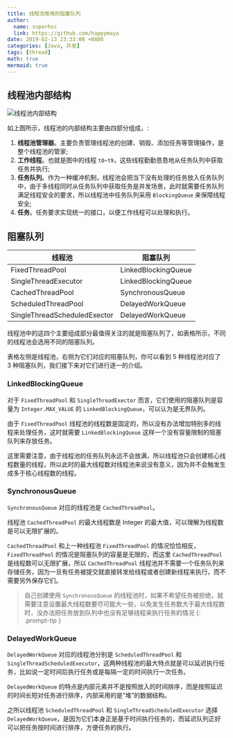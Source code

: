 ```yaml
---
title: 线程池常用的阻塞队列
author:
  name: superhsc
  link: https://github.com/happymaya
date: 2019-02-13 23:33:00 +0800
categories: [Java, 并发]
tags: [thread]
math: true
mermaid: true
---
```


## 线程池内部结构

![线程池内部结构](https://maxpixelton.github.io/images/assert/java/thread/java-thread-blocking-queue.png)

如上图所示，线程池的内部结构主要由四部分组成，:
1. **线程池管理器**。主要负责管理线程池的创建、销毁、添加任务等管理操作，是整个线程池的管家;
2. **工作线程**。也就是图中的线程 `t0~t9`，这些线程勤勤恳恳地从任务队列中获取任务并执行;
3. **任务队列**。作为一种缓冲机制，线程池会把当下没有处理的任务放入任务队列中，由于多线程同时从任务队列中获取任务是并发场景，此时就需要任务队列满足线程安全的要求，所以线程池中任务队列采用 `BlockingQueue` 来保障线程安全;
4. **任务**。任务要求实现统一的接口，以便工作线程可以处理和执行。

## 阻塞队列

| 线程池              | 阻塞队列 |
| ---------------------------- | ------------------- |
| FixedThreadPool              | LinkedBlockingQueue |
| SingleThreadExecutor         | LinkedBlockingQueue |
| CachedThreadPool             | SynchronousQueue    |
| ScheduledThreadPool          | DelayedWorkQueue    |
| SingleThreadScheduledExector | DelayedWorkQueue    |

线程池中的这四个主要组成部分最值得关注的就是阻塞队列了，如表格所示，不同的线程池会选用不同的阻塞队列。

表格左侧是线程池，右侧为它们对应的阻塞队列，你可以看到 5 种线程池对应了 3 种阻塞队列，我们接下来对它们进行逐一的介绍。

### LinkedBlockingQueue   

对于 `FixedThreadPool` 和 `SingleThreadExector` 而言，它们使用的阻塞队列是容量为 `Integer.MAX_VALUE` 的 `LinkedBlockingQueue`，可以认为是无界队列。

由于 `FixedThreadPool` 线程池的线程数是固定的，所以没有办法增加特别多的线程来处理任务，这时就需要 `LinkedBlockingQueue` 这样一个没有容量限制的阻塞队列来存放任务。

这里需要注意，由于线程池的任务队列永远不会放满，所以线程池只会创建核心线程数量的线程，所以此时的最大线程数对线程池来说没有意义，因为并不会触发生成多于核心线程数的线程。


### SynchronousQueue

`SynchronousQueue` 对应的线程池是 `CachedThreadPool`。

线程池 `CachedThreadPool` 的最大线程数是 Integer 的最大值，可以理解为线程数是可以无限扩展的。

`CachedThreadPool` 和上一种线程池 `FixedThreadPool` 的情况恰恰相反，`FixedThreadPool` 的情况是阻塞队列的容量是无限的，而这里 `CachedThreadPool` 是线程数可以无限扩展，所以 `CachedThreadPool` 线程池并不需要一个任务队列来存储任务，因为一旦有任务被提交就直接转发给线程或者创建新线程来执行，而不需要另外保存它们。

> 自己创建使用 `SynchronousQueue` 的线程池时，如果不希望任务被拒绝，就需要注意设置最大线程数要尽可能大一些，以免发生任务数大于最大线程数时，没办法把任务放到队列中也没有足够线程来执行任务的情况
{: .prompt-tip }



### DelayedWorkQueue

`DelayedWorkQueue` 对应的线程池分别是 `ScheduledThreadPool` 和 `SingleThreadScheduledExecutor`，这两种线程池的最大特点就是可以延迟执行任务，比如说一定时间后执行任务或是每隔一定的时间执行一次任务。

`DelayedWorkQueue` 的特点是内部元素并不是按照放入的时间排序，而是按照延迟的时间长短对任务进行排序，内部采用的是“堆”的数据结构。

之所以线程池 `ScheduledThreadPool` 和 `SingleThreadScheduledExecutor` 选择 `DelayedWorkQueue`，是因为它们本身正是基于时间执行任务的，而延迟队列正好可以把任务按时间进行排序，方便任务的执行。





